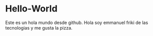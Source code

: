 # Hello-World
Este es un hola mundo desde github.
Hola soy emmanuel friki de las tecnologias y me gusta la pizza.

